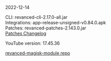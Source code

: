 2022-12-14
  
CLI: revanced-cli-2.17.0-all.jar  
Integrations: app-release-unsigned-v0.84.0.apk  
Patches: revanced-patches-2.143.0.jar  
[Patches Changelog](https://github.com/revanced/revanced-patches/releases/tag/v2.143.0)  

YouTube version: 17.45.36  

[revanced-magisk-module repo](https://github.com/j-hc/revanced-magisk-module)
